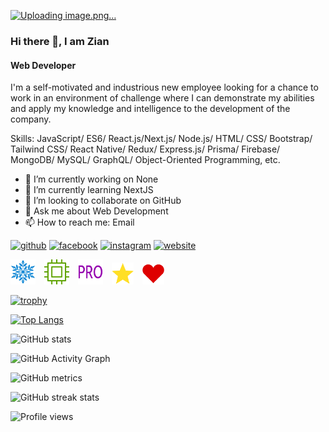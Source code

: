 [![Uploading image.png…]()](https://www.bleepstatic.com/content/hl-images/2021/04/02/github-arctic-vault-bg.jpg)


### Hi there 👋, I am Zian
#### Web Developer

I'm a self-motivated and industrious new employee looking for a chance to work in an environment of challenge where I can demonstrate my abilities and apply my knowledge and intelligence to the development of the company.

Skills: JavaScript/ ES6/ React.js/Next.js/ Node.js/ HTML/ CSS/ Bootstrap/ Tailwind CSS/ React Native/ Redux/ Express.js/ Prisma/ Firebase/ MongoDB/ MySQL/ GraphQL/ Object-Oriented Programming, etc.

- 🔭 I’m currently working on None 
- 🌱 I’m currently learning NextJS 
- 👯 I’m looking to collaborate on GitHub 
- 💬 Ask me about Web Development 
- 📫 How to reach me: Email 


[<img src='https://cdn.jsdelivr.net/npm/simple-icons@3.0.1/icons/github.svg' alt='github' height='40'>](https://github.com/ZIAN786)  [<img src='https://cdn.jsdelivr.net/npm/simple-icons@3.0.1/icons/facebook.svg' alt='facebook' height='40'>](https://www.facebook.com/Zakir)  [<img src='https://cdn.jsdelivr.net/npm/simple-icons@3.0.1/icons/instagram.svg' alt='instagram' height='40'>](https://www.instagram.com/ZIAN_27/)  [<img src='https://cdn.jsdelivr.net/npm/simple-icons@3.0.1/icons/icloud.svg' alt='website' height='40'>](https://zakir-zian-portfolio.netlify.app/)  

<a href='https://archiveprogram.github.com/'><img src='https://raw.githubusercontent.com/acervenky/animated-github-badges/master/assets/acbadge.gif' width='40' height='40'></a> <a href='https://docs.github.com/en/developers'><img src='https://raw.githubusercontent.com/acervenky/animated-github-badges/master/assets/devbadge.gif' width='40' height='40'></a> <a href='https://github.com/pricing'><img src='https://raw.githubusercontent.com/acervenky/animated-github-badges/master/assets/pro.gif' width='40' height='40'></a> <a href='https://stars.github.com/'><img src='https://raw.githubusercontent.com/acervenky/animated-github-badges/master/assets/starbadge.gif' width='35' height='35'></a> <a href='https://docs.github.com/en/github/supporting-the-open-source-community-with-github-sponsors'><img src='https://raw.githubusercontent.com/acervenky/animated-github-badges/master/assets/sponsorbadge.gif' width='35' height='35'></a> 

[![trophy](https://github-profile-trophy.vercel.app/?username=ZIAN786)](https://github.com/ryo-ma/github-profile-trophy)

[![Top Langs](https://github-readme-stats.vercel.app/api/top-langs/?username=ZIAN786)](https://github.com/anuraghazra/github-readme-stats)

![GitHub stats](https://github-readme-stats.vercel.app/api?username=ZIAN786&show_icons=true&count_private=true)  

![GitHub Activity Graph](https://activity-graph.herokuapp.com/graph?username=ZIAN786)  

![GitHub metrics](https://metrics.lecoq.io/ZIAN786)  

![GitHub streak stats](https://streak-stats.demolab.com/?user=ZIAN786)  

![Profile views](https://gpvc.arturio.dev/ZIAN786)  
